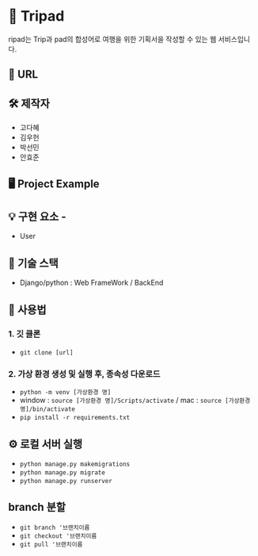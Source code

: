 # 🤖 Tripad
ripad는 Trip과 pad의 합성어로 여행을 위한 기획서을 작성할 수 있는 웹 서비스입니다.

## 👏 URL

## 🛠 제작자
 - 고다혜
 - 김우헌
 - 박선민
 - 안효준

## 🖥 Project Example

## 💡 구현 요소 - 

- User


## 🧱 기술 스택

- Django/python : Web FrameWork / BackEnd

## 📖  사용법

### 1. 깃 클론

- `git clone [url]`

### 2. 가상 환경 생성 및 실행 후, 종속성 다운로드

- `python -m venv [가상환경 명]`
- window : `source [가상환경 명]/Scripts/activate` / mac : `source [가상환경 명]/bin/activate`
- `pip install -r requirements.txt`

## ⚙️ 로컬 서버 실행
- `python manage.py makemigrations`
- `python manage.py migrate`
- `python manage.py runserver`

## branch 분할
- `git branch '브랜치이름`
- `git checkout '브랜치이름`
- `git pull '브랜치이름`



